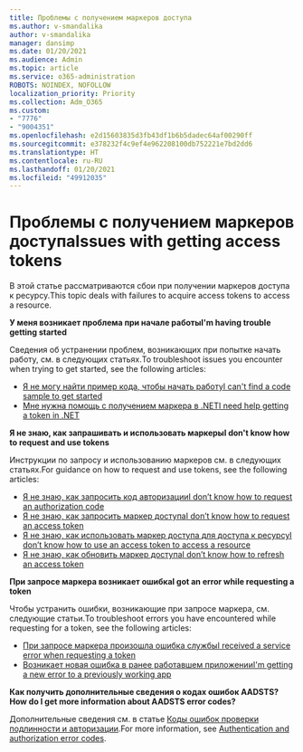 ```yaml
---
title: Проблемы с получением маркеров доступа
ms.author: v-smandalika
author: v-smandalika
manager: dansimp
ms.date: 01/20/2021
ms.audience: Admin
ms.topic: article
ms.service: o365-administration
ROBOTS: NOINDEX, NOFOLLOW
localization_priority: Priority
ms.collection: Adm_O365
ms.custom:
- "7776"
- "9004351"
ms.openlocfilehash: e2d15603835d3fb43df1b6b5dadec64af00290ff
ms.sourcegitcommit: e378232f4c9ef4e962208100db752221e7bd2dd6
ms.translationtype: HT
ms.contentlocale: ru-RU
ms.lasthandoff: 01/20/2021
ms.locfileid: "49912035"
---
```

# <a name="issues-with-getting-access-tokens"></a><span data-ttu-id="b420b-102">Проблемы с получением маркеров доступа</span><span class="sxs-lookup"><span data-stu-id="b420b-102">Issues with getting access tokens</span></span>

<span data-ttu-id="b420b-103">В этой статье рассматриваются сбои при получении маркеров доступа к ресурсу.</span><span class="sxs-lookup"><span data-stu-id="b420b-103">This topic deals with failures to acquire access tokens to access a resource.</span></span>

<span data-ttu-id="b420b-104">**У меня возникает проблема при начале работы**</span><span class="sxs-lookup"><span data-stu-id="b420b-104">**I'm having trouble getting started**</span></span>

<span data-ttu-id="b420b-105">Сведения об устранении проблем, возникающих при попытке начать работу, см. в следующих статьях.</span><span class="sxs-lookup"><span data-stu-id="b420b-105">To troubleshoot issues you encounter when trying to get started, see the following articles:</span></span>

- [<span data-ttu-id="b420b-106">Я не могу найти пример кода, чтобы начать работу</span><span class="sxs-lookup"><span data-stu-id="b420b-106">I can't find a code sample to get started</span></span>](https://docs.microsoft.com/azure/active-directory/develop/sample-v2-code) 
- [<span data-ttu-id="b420b-107">Мне нужна помощь с получением маркера в .NET</span><span class="sxs-lookup"><span data-stu-id="b420b-107">I need help getting a token in .NET</span></span>](https://docs.microsoft.com/azure/active-directory/develop/authentication-flows-app-scenarios)

<span data-ttu-id="b420b-108">**Я не знаю, как запрашивать и использовать маркеры**</span><span class="sxs-lookup"><span data-stu-id="b420b-108">**I don't know how to request and use tokens**</span></span>

<span data-ttu-id="b420b-109">Инструкции по запросу и использованию маркеров см. в следующих статьях.</span><span class="sxs-lookup"><span data-stu-id="b420b-109">For guidance on how to request and use tokens, see the following articles:</span></span>

- [<span data-ttu-id="b420b-110">Я не знаю, как запросить код авторизации</span><span class="sxs-lookup"><span data-stu-id="b420b-110">I don’t know how to request an authorization code</span></span>](https://docs.microsoft.com/azure/active-directory/develop/v2-oauth2-auth-code-flow#request-an-authorization-code) 
- [<span data-ttu-id="b420b-111">Я не знаю, как запросить маркер доступа</span><span class="sxs-lookup"><span data-stu-id="b420b-111">I don’t know how to request an access token</span></span>](https://docs.microsoft.com/azure/active-directory/develop/v2-oauth2-auth-code-flow#use-the-authorization-code-to-request-an-access-token) 
- [<span data-ttu-id="b420b-112">Я не знаю, как использовать маркер доступа для доступа к ресурсу</span><span class="sxs-lookup"><span data-stu-id="b420b-112">I don’t know how to use an access token to access a resource</span></span>](https://docs.microsoft.com/azure/active-directory/develop/v2-oauth2-auth-code-flow#use-the-access-token-to-access-the-resource) 
- [<span data-ttu-id="b420b-113">Я не знаю, как обновить маркер доступа</span><span class="sxs-lookup"><span data-stu-id="b420b-113">I don’t know how to refresh an access token</span></span>](https://docs.microsoft.com/azure/active-directory/develop/v2-oauth2-auth-code-flow#refreshing-the-access-tokens)

<span data-ttu-id="b420b-114">**При запросе маркера возникает ошибка**</span><span class="sxs-lookup"><span data-stu-id="b420b-114">**I got an error while requesting a token**</span></span>

<span data-ttu-id="b420b-115">Чтобы устранить ошибки, возникающие при запросе маркера, см. следующие статьи.</span><span class="sxs-lookup"><span data-stu-id="b420b-115">To troubleshoot errors you have encountered while requesting for a token, see the following articles:</span></span>

- [<span data-ttu-id="b420b-116">При запросе маркера произошла ошибка службы</span><span class="sxs-lookup"><span data-stu-id="b420b-116">I received a service error when requesting a token</span></span>](https://docs.microsoft.com/azure/active-directory/develop/reference-aadsts-error-codes) 
- [<span data-ttu-id="b420b-117">Возникает новая ошибка в ранее работавшем приложении</span><span class="sxs-lookup"><span data-stu-id="b420b-117">I'm getting a new error to a previously working app</span></span>](https://docs.microsoft.com/azure/active-directory/develop/reference-breaking-changes)

<span data-ttu-id="b420b-118">**Как получить дополнительные сведения о кодах ошибок AADSTS?**</span><span class="sxs-lookup"><span data-stu-id="b420b-118">**How do I get more information about AADSTS error codes?**</span></span>

<span data-ttu-id="b420b-119">Дополнительные сведения см. в статье [Коды ошибок проверки подлинности и авторизации](https://docs.microsoft.com/azure/active-directory/develop/reference-aadsts-error-codes).</span><span class="sxs-lookup"><span data-stu-id="b420b-119">For more information, see [Authentication and authorization error codes](https://docs.microsoft.com/azure/active-directory/develop/reference-aadsts-error-codes).</span></span>





